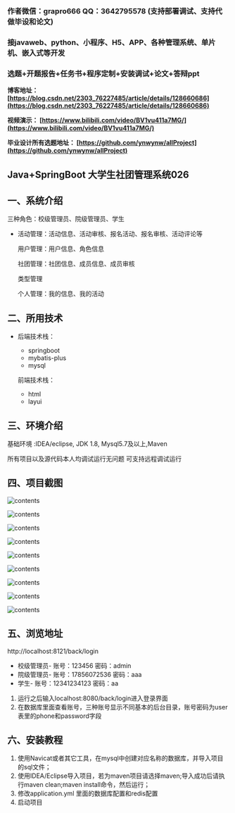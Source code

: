 ### 作者微信：grapro666 QQ：3642795578 (支持部署调试、支持代做毕设和论文)

### 接javaweb、python、小程序、H5、APP、各种管理系统、单片机、嵌入式等开发

### 选题+开题报告+任务书+程序定制+安装调试+论文+答辩ppt

**博客地址：
[https://blog.csdn.net/2303_76227485/article/details/128660686](https://blog.csdn.net/2303_76227485/article/details/128660686)**

**视频演示：
[https://www.bilibili.com/video/BV1vu411a7MG/](https://www.bilibili.com/video/BV1vu411a7MG/)**

**毕业设计所有选题地址：
[https://github.com/ynwynw/allProject](https://github.com/ynwynw/allProject)**

## Java+SpringBoot  大学生社团管理系统026

## 一、系统介绍

三种角色：校级管理员、院级管理员、学生

- 活动管理：活动信息、活动审核、报名活动、报名审核、活动评论等

  用户管理：用户信息、角色信息

  社团管理：社团信息、成员信息、成员审核

  类型管理

  个人管理：我的信息、我的活动

## 二、所用技术

- 后端技术栈：

  - springboot
  - mybatis-plus
  - mysql

  前端技术栈：

  - html
  - layui


## 三、环境介绍

基础环境 :IDEA/eclipse, JDK 1.8, Mysql5.7及以上,Maven

所有项目以及源代码本人均调试运行无问题 可支持远程调试运行

## 四、项目截图

![contents](./picture/picture1.png)

  ![contents](./picture/picture2.png)

  ![contents](./picture/picture3.png)

  ![contents](./picture/picture4.png)

  ![contents](./picture/picture5.png)

  ![contents](./picture/picture6.png)

  ![contents](./picture/picture7.png)

  ![contents](./picture/picture8.png)

![contents](./picture/picture9.png)

## 五、浏览地址

http://localhost:8121/back/login

- 校级管理员- 账号：123456    密码：admin 
- 院级管理员- 账号：17856072536    密码：aaa 
- 学生- 账号：12341234123    密码：aa  

1.  运行之后输入localhost:8080/back/login进入登录界面
2.  在数据库里面查看账号，三种账号显示不同基本的后台目录，账号密码为user表里的phone和password字段

## 六、安装教程

1. 使用Navicat或者其它工具，在mysql中创建对应名称的数据库，并导入项目的sql文件；
2. 使用IDEA/Eclipse导入项目，若为maven项目请选择maven;导入成功后请执行maven clean;maven install命令，然后运行；
3. 修改application.yml 里面的数据库配置和redis配置
4. 启动项目

